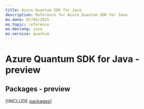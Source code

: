 ```yaml
---
title: Azure Quantum SDK for Java
description: Reference for Azure Quantum SDK for Java
ms.date: 07/04/2025
ms.topic: reference
ms.devlang: java
ms.service: quantum
---
```

# Azure Quantum SDK for Java - preview
## Packages - preview
[!INCLUDE [packages](quantum-index.md)]